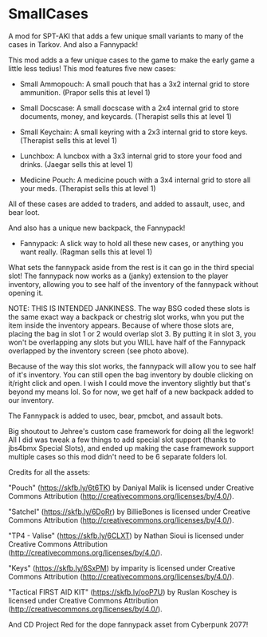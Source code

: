 # SmallCases
A mod for SPT-AKI that adds a few unique small variants to many of the cases in Tarkov. And also a Fannypack!



This mod adds a a few unique cases to the game to make the early game a little less tedius! This mod features five new cases:

- Small Ammopouch: A small pouch that has a 3x2 internal grid to store ammunition. (Prapor sells this at level 1)

- Small Docscase: A small docscase with a 2x4 internal grid to store documents, money, and keycards. (Therapist sells this at level 1)

- Small Keychain: A small keyring with a 2x3 internal grid to store keys. (Therapist sells this at level 1)

- Lunchbox: A luncbox with a 3x3 internal grid to store your food and drinks. (Jaegar sells this at level 1)

- Medicine Pouch: A medicine pouch with a 3x4 internal grid to store all your meds. (Therapist sells this at level 1)

All of these cases are added to traders, and added to assault, usec, and bear loot.


And also has a unique new backpack, the Fannypack!

- Fannypack: A slick way to hold all these new cases, or anything you want really. (Ragman sells this at level 1)

What sets the fannypack aside from the rest is it can go in the third special slot! The fannypack now works as a (janky) extension to the player inventory, allowing you to see half of the inventory of the fannypack without opening it. 

NOTE: THIS IS INTENDED JANKINESS.
The way BSG coded these slots is the same exact way a backpack or chestrig slot works, whn you put the item inside the inventory appears. Because of where those slots are, placing the bag in slot 1 or 2 would overlap slot 3. By putting it in slot 3, you won't be overlapping any slots but you WILL have half of the Fannypack overlapped by the inventory screen (see photo above).

Because of the way this slot works, the fannypack will allow you to see half of it's inventory. You can still open the bag inventory by double clicking on it/right click and open. I wish I could move the inventory slightly but that's beyond my means lol. So for now, we get half of a new backpack added to our inventory.

The Fannypack is added to usec, bear, pmcbot, and assault bots.

Big shoutout to Jehree's custom case framework for doing all the legwork! All I did was tweak a few things to add special slot support (thanks to jbs4bmx Special Slots), and ended up making the case framework support multiple cases so this mod didn't need to be 6 separate folders lol.


Credits for all the assets:

"Pouch" (https://skfb.ly/6t6TK) by Daniyal Malik is licensed under Creative Commons Attribution (http://creativecommons.org/licenses/by/4.0/).

"Satchel" (https://skfb.ly/6DoRr) by BillieBones is licensed under Creative Commons Attribution (http://creativecommons.org/licenses/by/4.0/).

"TP4 - Valise" (https://skfb.ly/6CLXT) by Nathan Sioui is licensed under Creative Commons Attribution (http://creativecommons.org/licenses/by/4.0/).

"Keys" (https://skfb.ly/6SxPM) by imparity is licensed under Creative Commons Attribution (http://creativecommons.org/licenses/by/4.0/).

"Tactical FIRST AID KIT" (https://skfb.ly/ooP7U) by Ruslan Koschey is licensed under Creative Commons Attribution (http://creativecommons.org/licenses/by/4.0/).


And CD Project Red for the dope fannypack asset from Cyberpunk 2077! 
